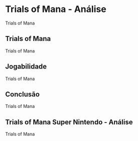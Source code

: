 ---
---

# Trials of Mana - Análise

Trials of Mana

## Trials of Mana

Trials of Mana

## Jogabilidade

Trials of Mana

## Conclusão

Trials of Mana

## Trials of Mana Super Nintendo - Análise

Trials of Mana
